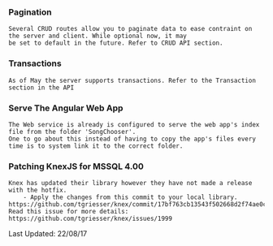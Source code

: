 

### Pagination
	Several CRUD routes allow you to paginate data to ease contraint on the server and client. While optional now, it may 
	be set to default in the future. Refer to CRUD API section.

### Transactions
	As of May the server supports transactions. Refer to the Transaction section in the API

### Serve The Angular Web App
	The Web service is already is configured to serve the web app's index file from the folder 'SongChooser'. 
	One to go about this instead of having to copy the app's files every time is to system link it to the correct folder.

### Patching KnexJS for MSSQL 4.00 
	Knex has updated their library however they have not made a release with the hotfix. 
		- Apply the changes from this commit to your local library. https://github.com/tgriesser/knex/commit/17bf763cb13543f502668d2f74ae0ca1b2d67a28
	Read this issue for more details: https://github.com/tgriesser/knex/issues/1999


	

Last Updated: 22/08/17
